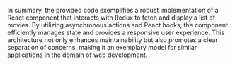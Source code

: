 In summary, the provided code exemplifies a robust implementation of a React component that interacts with Redux to fetch and display a list of movies. By utilizing asynchronous actions and React hooks, the component efficiently manages state and provides a responsive user experience. This architecture not only enhances maintainability but also promotes a clear separation of concerns, making it an exemplary model for similar applications in the domain of web development.